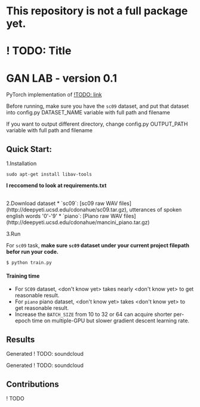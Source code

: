 # This repository is not a full package yet.

# ! TODO: Title
# GAN LAB - version 0.1
PyTorch implementation of [!TODO: link]()

Before running, make sure you have the `sc09` dataset, and put that dataset into 
config.py DATASET_NAME variable with full path and filename

If you want to output different directory, change config.py OUTPUT_PATH variable with full path and filename

## Quick Start:
1.Installation
```
sudo apt-get install libav-tools
```
<b>I reccomend to look at requirements.txt</b>

<br/>
2.Download dataset
* `sc09`: [sc09 raw WAV files](http://deepyeti.ucsd.edu/cdonahue/sc09.tar.gz), utterances of spoken english words '0'-'9'
* `piano`: [Piano raw WAV files](http://deepyeti.ucsd.edu/cdonahue/mancini_piano.tar.gz)

3.Run

For `sc09` task, **make sure `sc09` dataset under your current project filepath befor run your code.**
```
$ python train.py
```

#### Training time
* For `SC09` dataset, <don't know yet> takes nearly <don't know yet> to get reasonable result.
* For `piano` piano dataset, <don't know yet> takes <don't know yet> to get reasonable result.
* Increase the `BATCH_SIZE` from 10 to 32 or 64 can acquire shorter per-epoch time on multiple-GPU but slower gradient descent learning rate.

## Results
Generated  ! TODO: soundcloud

Generated  ! TODO: soundcloud

## Contributions
! TODO